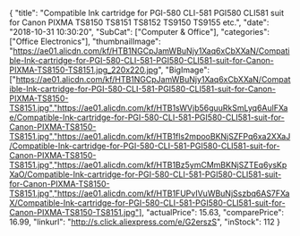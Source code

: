 {
	"title": "Compatible Ink cartridge for PGI-580 CLI-581 PGI580 CLI581 suit for Canon PIXMA TS8150 TS8151 TS8152 TS9150 TS9155 etc.",
	"date": "2018-10-31 10:30:20",
	"SubCat": ["Computer & Office"],
	"categories": ["Office Electronics"],
	"thumbnailImage": "https://ae01.alicdn.com/kf/HTB1NGCpJamWBuNjy1Xaq6xCbXXaN/Compatible-Ink-cartridge-for-PGI-580-CLI-581-PGI580-CLI581-suit-for-Canon-PIXMA-TS8150-TS8151.jpg_220x220.jpg",
	"BigImage": ["https://ae01.alicdn.com/kf/HTB1NGCpJamWBuNjy1Xaq6xCbXXaN/Compatible-Ink-cartridge-for-PGI-580-CLI-581-PGI580-CLI581-suit-for-Canon-PIXMA-TS8150-TS8151.jpg","https://ae01.alicdn.com/kf/HTB1sWVjb56guuRkSmLyq6AulFXae/Compatible-Ink-cartridge-for-PGI-580-CLI-581-PGI580-CLI581-suit-for-Canon-PIXMA-TS8150-TS8151.jpg","https://ae01.alicdn.com/kf/HTB1fls2mpooBKNjSZFPq6xa2XXaJ/Compatible-Ink-cartridge-for-PGI-580-CLI-581-PGI580-CLI581-suit-for-Canon-PIXMA-TS8150-TS8151.jpg","https://ae01.alicdn.com/kf/HTB1Bz5ymCMmBKNjSZTEq6ysKpXaO/Compatible-Ink-cartridge-for-PGI-580-CLI-581-PGI580-CLI581-suit-for-Canon-PIXMA-TS8150-TS8151.jpg","https://ae01.alicdn.com/kf/HTB1FUPvIVuWBuNjSszbq6AS7FXaX/Compatible-Ink-cartridge-for-PGI-580-CLI-581-PGI580-CLI581-suit-for-Canon-PIXMA-TS8150-TS8151.jpg"],
	"actualPrice": 15.63,
	"comparePrice": 16.99,
	"linkurl": "http://s.click.aliexpress.com/e/G2erszS",
	"inStock": 112
}
